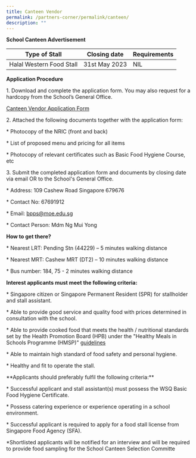 ```yaml
---
title: Canteen Vendor
permalink: /partners-corner/permalink/canteen/
description: ""
---
```

**School Canteen Advertisement**



| Type of Stall | Closing date | Requirements|
| -------- | -------- | -------- |
| Halal Western Food Stall    | 31st May 2023    | NIL     |

**Application Procedure**


1\. Download and complete the application form. You may also request for a hardcopy from the School’s General Office.



[Canteen Vendor Application Form](/files/BPPS%20Alumni%20Form%20updated%20Feb%202019%20(1).pdf)

2\. Attached the following documents together with the application form:

\* Photocopy of the NRIC (front and back)

\* List of proposed menu and pricing for all items

\* Photocopy of relevant certificates such as Basic Food Hygiene Course, etc

3\. Submit the completed application form and documents by closing date via email OR to the School's General Office.

\* Address: 109 Cashew Road Singapore 679676

\* Contact No: 67691912

\* Email: bpps@moe.edu.sg

\* Contact Person: Mdm Ng Mui Yong

**How to get there?**

\* Nearest LRT: Pending Stn (44229) – 5 minutes walking distance

\* Nearest MRT: Cashew MRT (DT2) – 10 minutes walking distance

\* Bus number: 184, 75 - 2 minutes walking distance

**Interest applicants must meet the following criteria:**

\* Singapore citizen or Singapore Permanent Resident (SPR) for stallholder and stall assistant.

\* Able to provide good service and quality food with prices determined in consultation with the school.

\* Able to provide cooked food that meets the health / nutritional standards set by the Health Promotion Board (HPB) under the "Healthy Meals in Schools Programme (HMSP)" [guidelines](https://www.hpb.gov.sg/schools/school-programmes/healthy-meals-in-schools-programme) 

\* Able to maintain high standard of food safety and personal hygiene.

\* Healthy and fit to operate the stall.

\*\*Applicants should preferably fulfil the following criteria:\*\*

\* Successful applicant and stall assistant(s) must possess the WSQ Basic Food Hygiene Certificate.

\* Possess catering experience or experience operating in a school environment.

\* Successful applicant is required to apply for a food stall license from Singapore Food Agency (SFA).

\*Shortlisted applicants will be notified for an interview and will be required to provide food sampling for the School Canteen Selection Committe